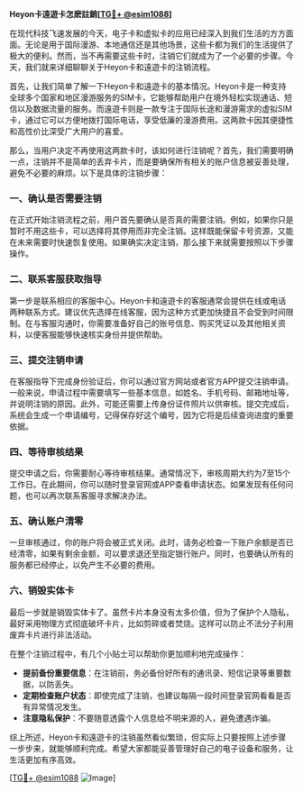 **Heyon卡遠遊卡怎麽註銷[[TG💪+ @esim1088](https://t.me/s/esim1088)]**

在现代科技飞速发展的今天，电子卡和虚拟卡的应用已经深入到我们生活的方方面面。无论是用于国际漫游、本地通信还是其他场景，这些卡都为我们的生活提供了极大的便利。然而，当不再需要这些卡时，注销它们就成为了一个必要的步骤。今天，我们就来详细聊聊关于Heyon卡和遠遊卡的注销流程。

首先，让我们简单了解一下Heyon卡和遠遊卡的基本情况。Heyon卡是一种支持全球多个国家和地区漫游服务的SIM卡，它能够帮助用户在境外轻松实现通话、短信以及数据流量的服务。而遠遊卡则是一款专注于国际长途和漫游需求的虚拟SIM卡，通过它可以方便地拨打国际电话，享受低廉的漫游费用。这两款卡因其便捷性和高性价比深受广大用户的喜爱。

那么，当用户决定不再使用这两款卡时，该如何进行注销呢？首先，我们需要明确一点，注销并不是简单的丢弃卡片，而是要确保所有相关的账户信息被妥善处理，避免不必要的麻烦。以下是具体的注销步骤：

### 一、确认是否需要注销

在正式开始注销流程之前，用户首先要确认是否真的需要注销。例如，如果你只是暂时不用这些卡，可以选择将其停用而非完全注销。这样既能保留卡号资源，又能在未来需要时快速恢复使用。如果确实决定注销，那么接下来就需要按照以下步骤操作。

### 二、联系客服获取指导

第一步是联系相应的客服中心。Heyon卡和遠遊卡的客服通常会提供在线或电话两种联系方式。建议优先选择在线客服，因为这种方式更加快捷且不会受到时间限制。在与客服沟通时，你需要准备好自己的账号信息、购买凭证以及其他相关资料，以便客服能够快速核实身份并提供帮助。

### 三、提交注销申请

在客服指导下完成身份验证后，你可以通过官方网站或者官方APP提交注销申请。一般来说，申请过程中需要填写一些基本信息，如姓名、手机号码、邮箱地址等，并说明注销的原因。此外，可能还需要上传身份证件照片以供审核。提交完成后，系统会生成一个申请编号，记得保存好这个编号，因为它将是后续查询进度的重要依据。

### 四、等待审核结果

提交申请之后，你需要耐心等待审核结果。通常情况下，审核周期大约为7至15个工作日。在此期间，你可以随时登录官网或APP查看申请状态。如果发现有任何问题，也可以再次联系客服寻求解决办法。

### 五、确认账户清零

一旦审核通过，你的账户将会被正式关闭。此时，请务必检查一下账户余额是否已经清零，如果有剩余金额，可以要求退还至指定银行账户。同时，也要确认所有的服务都已经停止，以免产生不必要的费用。

### 六、销毁实体卡

最后一步就是销毁实体卡了。虽然卡片本身没有太多价值，但为了保护个人隐私，最好采用物理方式彻底破坏卡片，比如剪碎或者焚烧。这样可以防止不法分子利用废弃卡片进行非法活动。

在整个注销过程中，有几个小贴士可以帮助你更加顺利地完成操作：

- **提前备份重要信息**：在注销前，务必备份好所有的通讯录、短信记录等重要数据，以防丢失。
- **定期检查账户状态**：即使完成了注销，也建议每隔一段时间登录官网看看是否有异常情况发生。
- **注意隐私保护**：不要随意透露个人信息给不明来源的人，避免遭遇诈骗。

综上所述，Heyon卡和遠遊卡的注销虽然看似繁琐，但实际上只要按照上述步骤一步步来，就能够顺利完成。希望大家都能妥善管理好自己的电子设备和服务，让生活更加有序高效。

[[TG💪+ @esim1088](https://t.me/s/esim1088) ![Image](https://i.postimg.cc/4NQfJmqS/Snipaste-2025-05-13-00-14-12.png)]
